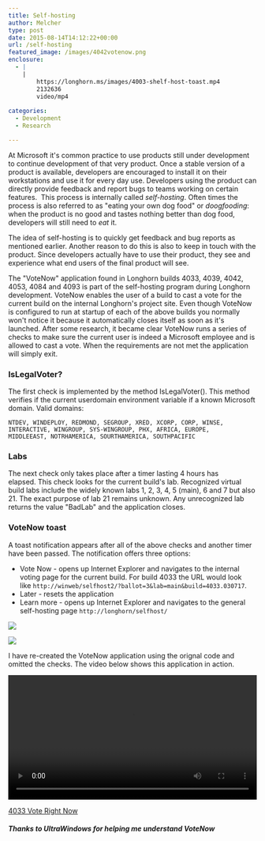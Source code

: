 ```yaml
---
title: Self-hosting
author: Melcher
type: post
date: 2015-08-14T14:12:22+00:00
url: /self-hosting
featured_image: /images/4042votenow.png
enclosure:
  - |
    |
        https://longhorn.ms/images/4003-shelf-host-toast.mp4
        2132636
        video/mp4
        
categories:
  - Development
  - Research

---
```

At Microsoft it's common practice to use products still under development to continue development of that very product. Once a stable version of a product is available, developers are encouraged to install it on their workstations and use it for every day use. Developers using the product can directly provide feedback and report bugs to teams working on certain features.  This process is internally called _self-hosting_. Often times the process is also referred to as "eating your own dog food" or _doogfooding_: when the product is no good and tastes nothing better than dog food, developers will still need to _eat_ it.

The idea of self-hosting is to quickly get feedback and bug reports as mentioned earlier. Another reason to do this is also to keep in touch with the product. Since developers actually have to use their product, they see and experience what end users of the final product will see.

The "VoteNow" application found in Longhorn builds 4033, 4039, 4042, 4053, 4084 and 4093 is part of the self-hosting program during Longhorn development. VoteNow enables the user of a build to cast a vote for the current build on the internal Longhorn's project site. Even though VoteNow is configured to run at startup of each of the above builds you normally won't notice it because it automatically closes itself as soon as it's launched. After some research, it became clear VoteNow runs a series of checks to make sure the current user is indeed a Microsoft employee and is allowed to cast a vote. When the requirements are not met the application will simply exit.

### IsLegalVoter?

The first check is implemented by the method IsLegalVoter(). This method verifies if the current userdomain environment variable if a known Microsoft domain. Valid domains:

```
NTDEV, WINDEPLOY, REDMOND, SEGROUP, XRED, XCORP, CORP, WINSE, 
INTERACTIVE, WINGROUP, SYS-WINGROUP, PHX, AFRICA, EUROPE,
MIDDLEEAST, NOTRHAMERICA, SOURTHAMERICA, SOUTHPACIFIC
```

### Labs

The next check only takes place after a timer lasting 4 hours has elapsed. This check looks for the current build's lab. Recognized virtual build labs include the widely known labs 1, 2, 3, 4, 5 (main), 6 and 7 but also 21. The exact purpose of lab 21 remains unknown. Any unrecognized lab returns the value "BadLab" and the application closes.

### VoteNow toast

A toast notification appears after all of the above checks and another timer have been passed. The notification offers three options:

* Vote Now - opens up Internet Explorer and navigates to the internal voting page for the current build. For build 4033 the URL would look like `http://winweb/selfhost2/?ballot=3&lab=main&build=4033.030717`.
* Later - resets the application
* Learn more - opens up Internet Explorer and navigates to the general self-hosting page `http://longhorn/selfhost/`

<div class="flex">
<div class="ma2 ml0">
<div></div>

![](/images/4042votenow.png)
</div>
<div class="ma2 ml0 mr0">

![](/images/4042votenowcollapsed.png)
</div>
</div>

I have re-created the VoteNow application using the orignal code and omitted the checks. The video below shows this application in action.

<video width="100%" preload="metadata" controls="controls">
  <source type="video/mp4" src="/images/4003-shelf-host-toast.mp4" />
  <a href="/images/4003-shelf-host-toast.mp4">Download video</a>
</video>

[4033 Vote Right Now](/download/4033-vote-right-now.zip)

##### Thanks to UltraWindows for helping me understand VoteNow